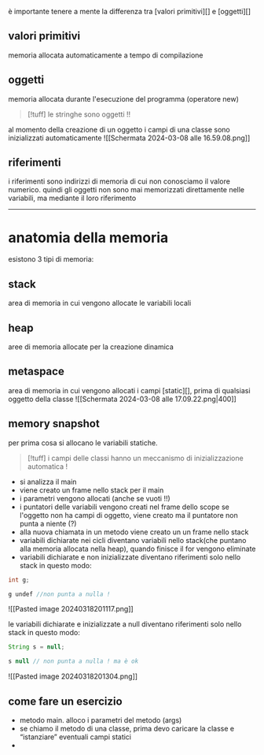 è importante tenere a mente la differenza tra [valori primitivi][] e [oggetti][]
## valori primitivi
memoria allocata automaticamente a tempo di compilazione
## oggetti
memoria allocata durante l'esecuzione del programma (operatore new)
>[!tuff] le stringhe sono oggetti !!

al momento della creazione di un oggetto i campi di una classe sono inizializzati automaticamente
![[Schermata 2024-03-08 alle 16.59.08.png]]
## riferimenti
i riferimenti sono indirizzi di memoria di cui non conosciamo il valore numerico. quindi gli oggetti non sono mai memorizzati direttamente nelle variabili, ma mediante il loro riferimento
***	
# anatomia della memoria
esistono 3 tipi di memoria:
## stack
area di memoria in cui vengono allocate le variabili locali
## heap 
aree di memoria allocate per la creazione dinamica
## metaspace
area di memoria in cui vengono allocati i campi [static][], prima di qualsiasi oggetto della classe
![[Schermata 2024-03-08 alle 17.09.22.png|400]]


## memory snapshot
per prima cosa si allocano le variabili statiche.
>[!tuff] i campi delle classi hanno un meccanismo di inizializzazione automatica !

- si analizza il main
- viene creato un frame nello stack per il main
- i parametri vengono allocati (anche se vuoti !!)
- i puntatori delle variabili vengono creati nel frame dello scope se l'oggetto non ha campi di oggetto, viene creato ma il puntatore non punta a niente (?)
- alla nuova chiamata in un metodo viene creato un un frame nello stack
- variabili dichiarate nei cicli diventano variabili nello stack(che puntano alla memoria allocata nella heap), quando finisce il for vengono eliminate
- variabili dichiarate e non inizializzate diventano riferimenti solo nello stack in questo modo:
```java
int g;

g undef //non punta a nulla !
```
![[Pasted image 20240318201117.png]]

le variabili dichiarate e inizializzate a null diventano riferimenti solo nello stack in questo modo:
```java
String s = null;

s null // non punta a nulla ! ma è ok
```
![[Pasted image 20240318201304.png]]

## come fare un esercizio
- metodo main. alloco i parametri del metodo (args)
- se chiamo il metodo di una classe, prima devo caricare la classe e “istanziare” eventuali campi statici
- 